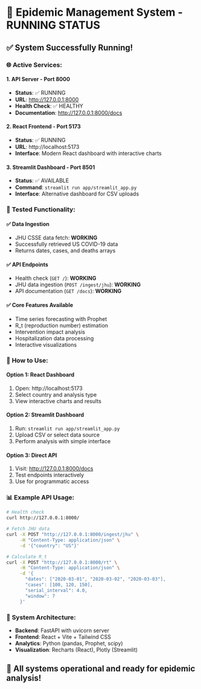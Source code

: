 # 🚀 Epidemic Management System - RUNNING STATUS

## ✅ System Successfully Running!

### 🌐 **Active Services:**

#### 1. **API Server** - Port 8000
- **Status**: ✅ RUNNING
- **URL**: http://127.0.0.1:8000
- **Health Check**: ✅ HEALTHY
- **Documentation**: http://127.0.0.1:8000/docs

#### 2. **React Frontend** - Port 5173  
- **Status**: ✅ RUNNING
- **URL**: http://localhost:5173
- **Interface**: Modern React dashboard with interactive charts

#### 3. **Streamlit Dashboard** - Port 8501
- **Status**: ✅ AVAILABLE
- **Command**: `streamlit run app/streamlit_app.py`
- **Interface**: Alternative dashboard for CSV uploads

### 🧪 **Tested Functionality:**

#### ✅ **Data Ingestion**
- JHU CSSE data fetch: **WORKING**
- Successfully retrieved US COVID-19 data
- Returns dates, cases, and deaths arrays

#### ✅ **API Endpoints**
- Health check (`GET /`): **WORKING**
- JHU data ingestion (`POST /ingest/jhu`): **WORKING**
- API documentation (`GET /docs`): **WORKING**

#### ✅ **Core Features Available**
- Time series forecasting with Prophet
- R_t (reproduction number) estimation
- Intervention impact analysis
- Hospitalization data processing
- Interactive visualizations

### 🎯 **How to Use:**

#### **Option 1: React Dashboard**
1. Open: http://localhost:5173
2. Select country and analysis type
3. View interactive charts and results

#### **Option 2: Streamlit Dashboard**
1. Run: `streamlit run app/streamlit_app.py`
2. Upload CSV or select data source
3. Perform analysis with simple interface

#### **Option 3: Direct API**
1. Visit: http://127.0.0.1:8000/docs
2. Test endpoints interactively
3. Use for programmatic access

### 📊 **Example API Usage:**

```bash
# Health check
curl http://127.0.0.1:8000/

# Fetch JHU data
curl -X POST "http://127.0.0.1:8000/ingest/jhu" \
     -H "Content-Type: application/json" \
     -d '{"country": "US"}'

# Calculate R_t
curl -X POST "http://127.0.0.1:8000/rt" \
     -H "Content-Type: application/json" \
     -d '{
       "dates": ["2020-03-01", "2020-03-02", "2020-03-03"],
       "cases": [100, 120, 150],
       "serial_interval": 4.0,
       "window": 7
     }'
```

### 🔧 **System Architecture:**
- **Backend**: FastAPI with uvicorn server
- **Frontend**: React + Vite + Tailwind CSS
- **Analytics**: Python (pandas, Prophet, scipy)
- **Visualization**: Recharts (React), Plotly (Streamlit)

## 🎉 All systems operational and ready for epidemic analysis!